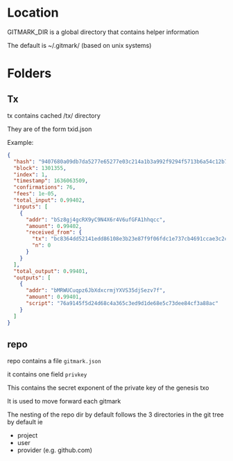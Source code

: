 # Location

GITMARK_DIR is a global directory that contains helper information

The default is ~/.gitmark/ (based on unix systems)

# Folders

## Tx

tx contains cached /tx/ directory

They are of the form txid.json


Example:

```JSON
{
  "hash": "9407680a09db7da5277e65277e03c214a1b3a992f9294f5713b6a54c12b77d67",
  "block": 1301355,
  "index": 1,
  "timestamp": 1636063509,
  "confirmations": 76,
  "fees": 1e-05,
  "total_input": 0.99402,
  "inputs": [
    {
      "addr": "bSz8gj4gcRX9yC9N4X6r4V6ufGFA1hhqcc",
      "amount": 0.99402,
      "received_from": {
        "tx": "bc8364dd52141edd86108e3b23e87f9f06fdc1e737cb4691ccae3c2ca5147fd6",
        "n": 0
      }
    }
  ],
  "total_output": 0.99401,
  "outputs": [
    {
      "addr": "bMRWUCuqpz6JbXdxcrmjYXVS35djSezv7f",
      "amount": 0.99401,
      "script": "76a9145f5d24d68c4a365c3ed9d1de68e5c73dee84cf3a88ac"
    }
  ]
}
```

## repo

repo contains a file `gitmark.json`

it contains one field `privkey`

This contains the secret exponent of the private key of the genesis txo

It is used to move forward each gitmark

The nesting of the repo dir by default follows the 3 directories in the git tree by default
ie
- project
- user
- provider (e.g. github.com)
